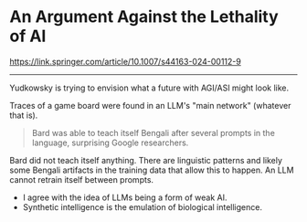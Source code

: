 # An Argument Against the Lethality of AI

https://link.springer.com/article/10.1007/s44163-024-00112-9

---

Yudkowsky is trying to envision what a future with AGI/ASI might look like.

Traces of a game board were found in an LLM's "main network" (whatever that is).

> Bard was able to teach itself Bengali after several prompts in the language, surprising Google researchers.

Bard did not teach itself anything. There are linguistic patterns and likely some Bengali artifacts in the training data that allow this to happen. An LLM cannot retrain itself between prompts.

- I agree with the idea of LLMs being a form of weak AI.
- Synthetic intelligence is the emulation of biological intelligence.